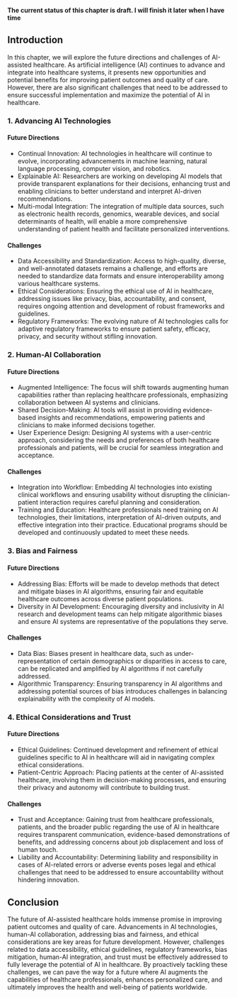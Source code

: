 **The current status of this chapter is draft. I will finish it later when I have time**

Introduction
------------

In this chapter, we will explore the future directions and challenges of AI-assisted healthcare. As artificial intelligence (AI) continues to advance and integrate into healthcare systems, it presents new opportunities and potential benefits for improving patient outcomes and quality of care. However, there are also significant challenges that need to be addressed to ensure successful implementation and maximize the potential of AI in healthcare.

### 1. Advancing AI Technologies

#### Future Directions

* Continual Innovation: AI technologies in healthcare will continue to evolve, incorporating advancements in machine learning, natural language processing, computer vision, and robotics.
* Explainable AI: Researchers are working on developing AI models that provide transparent explanations for their decisions, enhancing trust and enabling clinicians to better understand and interpret AI-driven recommendations.
* Multi-modal Integration: The integration of multiple data sources, such as electronic health records, genomics, wearable devices, and social determinants of health, will enable a more comprehensive understanding of patient health and facilitate personalized interventions.

#### Challenges

* Data Accessibility and Standardization: Access to high-quality, diverse, and well-annotated datasets remains a challenge, and efforts are needed to standardize data formats and ensure interoperability among various healthcare systems.
* Ethical Considerations: Ensuring the ethical use of AI in healthcare, addressing issues like privacy, bias, accountability, and consent, requires ongoing attention and development of robust frameworks and guidelines.
* Regulatory Frameworks: The evolving nature of AI technologies calls for adaptive regulatory frameworks to ensure patient safety, efficacy, privacy, and security without stifling innovation.

### 2. Human-AI Collaboration

#### Future Directions

* Augmented Intelligence: The focus will shift towards augmenting human capabilities rather than replacing healthcare professionals, emphasizing collaboration between AI systems and clinicians.
* Shared Decision-Making: AI tools will assist in providing evidence-based insights and recommendations, empowering patients and clinicians to make informed decisions together.
* User Experience Design: Designing AI systems with a user-centric approach, considering the needs and preferences of both healthcare professionals and patients, will be crucial for seamless integration and acceptance.

#### Challenges

* Integration into Workflow: Embedding AI technologies into existing clinical workflows and ensuring usability without disrupting the clinician-patient interaction requires careful planning and consideration.
* Training and Education: Healthcare professionals need training on AI technologies, their limitations, interpretation of AI-driven outputs, and effective integration into their practice. Educational programs should be developed and continuously updated to meet these needs.

### 3. Bias and Fairness

#### Future Directions

* Addressing Bias: Efforts will be made to develop methods that detect and mitigate biases in AI algorithms, ensuring fair and equitable healthcare outcomes across diverse patient populations.
* Diversity in AI Development: Encouraging diversity and inclusivity in AI research and development teams can help mitigate algorithmic biases and ensure AI systems are representative of the populations they serve.

#### Challenges

* Data Bias: Biases present in healthcare data, such as under-representation of certain demographics or disparities in access to care, can be replicated and amplified by AI algorithms if not carefully addressed.
* Algorithmic Transparency: Ensuring transparency in AI algorithms and addressing potential sources of bias introduces challenges in balancing explainability with the complexity of AI models.

### 4. Ethical Considerations and Trust

#### Future Directions

* Ethical Guidelines: Continued development and refinement of ethical guidelines specific to AI in healthcare will aid in navigating complex ethical considerations.
* Patient-Centric Approach: Placing patients at the center of AI-assisted healthcare, involving them in decision-making processes, and ensuring their privacy and autonomy will contribute to building trust.

#### Challenges

* Trust and Acceptance: Gaining trust from healthcare professionals, patients, and the broader public regarding the use of AI in healthcare requires transparent communication, evidence-based demonstrations of benefits, and addressing concerns about job displacement and loss of human touch.
* Liability and Accountability: Determining liability and responsibility in cases of AI-related errors or adverse events poses legal and ethical challenges that need to be addressed to ensure accountability without hindering innovation.

Conclusion
----------

The future of AI-assisted healthcare holds immense promise in improving patient outcomes and quality of care. Advancements in AI technologies, human-AI collaboration, addressing bias and fairness, and ethical considerations are key areas for future development. However, challenges related to data accessibility, ethical guidelines, regulatory frameworks, bias mitigation, human-AI integration, and trust must be effectively addressed to fully leverage the potential of AI in healthcare. By proactively tackling these challenges, we can pave the way for a future where AI augments the capabilities of healthcare professionals, enhances personalized care, and ultimately improves the health and well-being of patients worldwide.
